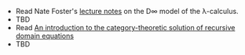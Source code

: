 - Read Nate Foster's [lecture notes](http://www.cs.cornell.edu/courses/cs6110/2011sp/lectures/lecture24.pdf) on the D∞ model of the λ-calculus.
- TBD
- Read [An introduction to the category-theoretic solution of recursive domain equations](https://pure.tue.nl/ws/files/2401150/8930814.pdf)
- TBD
